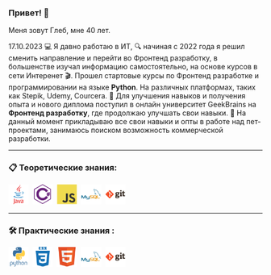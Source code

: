 ### Привет! 👋

Меня зовут Глеб, мне 40 лет.

17.10.2023
:computer: Я давно работаю в ИТ, :mag: начиная с 2022 года я решил сменить направление и перейти во Фронтенд разработку, в большенстве изучал информацию самостоятельно, на основе курсов в сети Интеренет :clapper:. Прошел стартовые курсы по Фронтенд разработке и программировании на языке **Python**. На различных платформах, таких как Stepik, Udemy, Courcera.
:key: Для улучшения навыков и получения опыта и нового диплома поступил в онлайн университет GeekBrains на **Фронтенд разработку**, где продолжаю улучшать свои навыки. 
:briefcase: На данный момент прикладываю все свои навыки и опты в работе над пет-проектами, занимаюсь поиском возможность коммерческой разработки.

<hr>

### :clipboard: Теоретические знания:
<div>
  <img src="https://github.com/devicons/devicon/blob/master/icons/java/java-original-wordmark.svg" title="Java" alt="Java" width="40" height="40"/>&nbsp;
  <img src="https://github.com/devicons/devicon/blob/master/icons/csharp/csharp-line.svg" title="C#" alt="C#" width="40" height="40"/>&nbsp;
  <img src="https://github.com/devicons/devicon/blob/master/icons/javascript/javascript-original.svg" title="JavaScript" alt="JavaScript" width="40" height="40"/>&nbsp;
  <img src="https://github.com/devicons/devicon/blob/master/icons/mysql/mysql-original-wordmark.svg" title="MySQL"  alt="MySQL" width="40" height="40"/>&nbsp;
  <img src="https://github.com/devicons/devicon/blob/master/icons/git/git-original-wordmark.svg" title="Git" **alt="Git" width="40" height="40"/>
</div>

---

### :hammer_and_wrench: Практические знания :
<div>
  <img src="https://github.com/devicons/devicon/blob/master/icons/python/python-original-wordmark.svg"  title="Python" alt="Python" width="40" height="40"/>&nbsp;
  <img src="https://github.com/devicons/devicon/blob/master/icons/css3/css3-plain-wordmark.svg"  title="CSS3" alt="CSS" width="40" height="40"/>&nbsp;
  <img src="https://github.com/devicons/devicon/blob/master/icons/html5/html5-original.svg" title="HTML5" alt="HTML" width="40" height="40"/>&nbsp;
  <img src="https://github.com/devicons/devicon/blob/master/icons/mysql/mysql-original-wordmark.svg" title="MySQL"  alt="MySQL" width="40" height="40"/>&nbsp;
  <img src="https://github.com/devicons/devicon/blob/master/icons/git/git-original-wordmark.svg" title="Git" **alt="Git" width="40" height="40"/>
</div>

<!--
**gleb-erokhin/gleb-erokhin** is a ✨ _special_ ✨ repository because its `README.md` (this file) appears on your GitHub profile.

Here are some ideas to get you started:

- 🔭 I’m currently working on ...
- 🌱 I’m currently learning ...
- 👯 I’m looking to collaborate on ...
- 🤔 I’m looking for help with ...
- 💬 Ask me about ...
- 📫 How to reach me: ...
- 😄 Pronouns: ...
- ⚡ Fun fact: ...
-->
